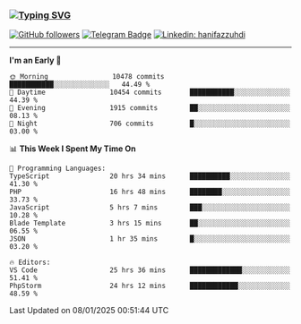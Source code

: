 ### [![Typing SVG](https://readme-typing-svg.herokuapp.com?font=lato&size=22&lines=Hi+There+👋)](https://git.io/typing-svg) 

[![GitHub followers](https://img.shields.io/github/followers/hanifazzuhdi?label=Follow&style=social)](https://github.com/hanifazzuhdi/?tab=follow) 
[![Telegram Badge](https://img.shields.io/badge/-hanif0198-blue?style=social&logo=telegram&link=https://www.t.me/hanif0198/)](https://www.t.me/hanif0198/) 
[![Linkedin: hanifazzuhdi](https://img.shields.io/badge/-hanifazzuhdi-blue?style=flat-square&logo=Linkedin&logoColor=white&link=https://www.linkedin.com/in/hanif-az-zuhdi-69688019b/)](https://www.linkedin.com/in/hanif-az-zuhdi-69688019b/) 

<hr/>

<!--START_SECTION:waka-->
**I'm an Early 🐤** 

```text
🌞 Morning                10478 commits       ███████████░░░░░░░░░░░░░░   44.49 % 
🌆 Daytime                10454 commits       ███████████░░░░░░░░░░░░░░   44.39 % 
🌃 Evening                1915 commits        ██░░░░░░░░░░░░░░░░░░░░░░░   08.13 % 
🌙 Night                  706 commits         █░░░░░░░░░░░░░░░░░░░░░░░░   03.00 % 
```


📊 **This Week I Spent My Time On** 

```text
💬 Programming Languages: 
TypeScript               20 hrs 34 mins      ██████████░░░░░░░░░░░░░░░   41.30 % 
PHP                      16 hrs 48 mins      ████████░░░░░░░░░░░░░░░░░   33.73 % 
JavaScript               5 hrs 7 mins        ███░░░░░░░░░░░░░░░░░░░░░░   10.28 % 
Blade Template           3 hrs 15 mins       ██░░░░░░░░░░░░░░░░░░░░░░░   06.55 % 
JSON                     1 hr 35 mins        █░░░░░░░░░░░░░░░░░░░░░░░░   03.20 % 

🔥 Editors: 
VS Code                  25 hrs 36 mins      █████████████░░░░░░░░░░░░   51.41 % 
PhpStorm                 24 hrs 12 mins      ████████████░░░░░░░░░░░░░   48.59 % 
```


 Last Updated on 08/01/2025 00:51:44 UTC
<!--END_SECTION:waka-->
